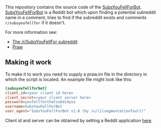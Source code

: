 This repository contains the source code of the [SubsYouFellForBot](https://www.reddit.com/user/SubsYouFellForBot). [SubsYouFellForBot](https://www.reddit.com/user/SubsYouFellForBot) is a Reddit bot which upon finding a potential subreddit name in a comment, tries to find if the subreddit exists and comments `r/subsyoufellfor` if it doesn't.

For more information see:
- [The /r/SubsYouFellFor subreddit](https://www.reddit.com/r/SubsYouFellFor/)
- [Praw](https://praw.readthedocs.io/en/latest/)

## Making it work
To make it to work you need to supply a praw.ini file in the directory in which the script is located. An example file might look like this:
```ini
[subsyoufellforbot]
client_id=<your client id here>
client_secret=<your client server here>
password=youfellforthatsubdidyou
username=SubsYouFellForBot
user_agent="SubsYouFellForBot v1.0 (by /u/lilsegmentationfault)"
```
Client id and server can be obtained by setting a Reddit application [here](https://www.reddit.com/prefs/apps).
